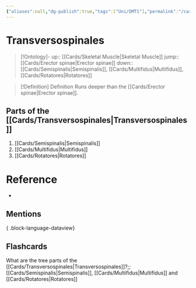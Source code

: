 ```yaml
---
{"aliases":null,"dg-publish":true,"tags":["Uni/OMT1"],"permalink":"/cards/transversospinales/","dgPassFrontmatter":true}
---
```


# Transversospinales

> [!Ontology]-
> up:: [[Cards/Skeletal Muscle\|Skeletal Muscle]]
> jump:: [[Cards/Erector spinae\|Erector spinae]]
> down:: [[Cards/Semispinalis\|Semispinalis]], [[Cards/Multifidus\|Multifidus]], [[Cards/Rotatores\|Rotatores]]

> [!Definition] Definition
> Runs deeper than the [[Cards/Erector spinae\|Erector spinae]].

## Parts of the [[Cards/Transversospinales\|Transversospinales]]
1. [[Cards/Semispinalis\|Semispinalis]]
2. [[Cards/Multifidus\|Multifidus]]
3. [[Cards/Rotatores\|Rotatores]]

# Reference
- 

## Mentions

{ .block-language-dataview}

## Flashcards
What are the tree parts of the [[Cards/Transversospinales\|Transversospinales]]?;;[[Cards/Semispinalis\|Semispinalis]], [[Cards/Multifidus\|Multifidus]] and [[Cards/Rotatores\|Rotatores]]
<!--SR:!2023-10-04,92,230-->